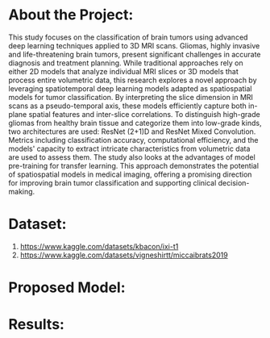 # About the Project:
This study focuses on the classification of brain tumors using advanced deep learning techniques applied to 3D MRI scans. Gliomas, highly invasive and life-threatening brain tumors, present significant challenges in accurate diagnosis and treatment planning. While traditional approaches rely on either 2D models that analyze individual MRI slices or 3D models that process entire volumetric data, this research explores a novel approach by leveraging spatiotemporal deep learning models adapted as spatiospatial models for tumor classification.
By interpreting the slice dimension in MRI scans as a pseudo-temporal axis, these models efficiently capture both in-plane spatial features and inter-slice correlations. To distinguish high-grade gliomas from healthy brain tissue and categorize them into low-grade kinds, two architectures are used: ResNet (2+1)D and ResNet Mixed Convolution. Metrics including classification accuracy, computational efficiency, and the models' capacity to extract intricate characteristics from volumetric data are used to assess them. The study also looks at the advantages of model pre-training for transfer learning. 
This approach demonstrates the potential of spatiospatial models in medical imaging, offering a promising direction for improving brain tumor classification and supporting clinical decision-making.

# Dataset:
1. https://www.kaggle.com/datasets/kbacon/ixi-t1
2. https://www.kaggle.com/datasets/vigneshirtt/miccaibrats2019

# Proposed Model:


# Results:
